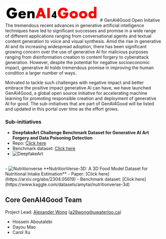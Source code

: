 <img src="https://raw.githubusercontent.com/AlexSWong/GenAI4Good/main/genai.jpg" alt="genai4good" width="60%" height="60%">
# GenAI4Good Open Initative
The tremendous recent advances in generative artificial intelligence techniques have led to significant successes and promise in a wide range of different applications ranging from conversational agents and textual content generation to voice and visual synthesis. Amid the rise in generative AI and its increasing widespread adoption, there has been significant growing concern over the use of generative AI for malicious purposes ranging from disinformation creation to content forgery to cyberattack generation. However, despite the potential for negative socioeconomic impact, generative AI holds tremendous promise in improving the human condition a larger number of ways.

Motvated to tackle such challenges with negative impact and better embrace the positive impact generative AI can have, we have launched GenAI4Good, a global open source initiative for accelerating machine learning for promoting responsible creation and deployment of generative AI for good.  The sub-initiatives that are part of GenAI4Good will be listed and updated in this portal over time as the effort grows.

### Sub-initiatives
-  **DeepfakeArt Challenge Benchmark Dataset for Generative AI Art Forgery and Data Poisoning Detection** 
  - Repo: [Click here](https://github.com/h-aboutalebi/DeepfakeArt)
  - Benchmark dataset:  [Click here](https://www.kaggle.com/datasets/danielmao2019/deepfakeart)
  - <img src="https://github.com/h-aboutalebi/DeepfakeArt/raw/main/images/all.jpg" alt="DeepfakeArt" width="30%" height="30%">
  <br>
- <img src="https://storage.googleapis.com/kaggle-datasets-images/3104861/5347560/d1c61a300ea38043464b13c580caba35/dataset-cover.png" alt="Nutritionverse" width="4%" height="4%"> **NutritionVerse-3D: A 3D Food Model Dataset for Nutritional Intake Estimation** 
  - Paper: [Click here](https://arxiv.org/abs/2304.05619)
  - Benchmark dataset:  [Click here](https://www.kaggle.com/datasets/amytai/nutritionverse-3d)
  <br>

## Core GenAI4Good Team

Project Lead: [Alexander Wong](http://www.eng.uwaterloo.ca/~a28wong) (a28wong@uwaterloo.ca)
* Hossein Aboutalebi
* Dayou Mao
* Carol Xu
